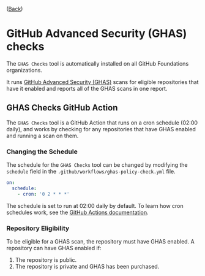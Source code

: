 ([Back](../README.md#included-tools))

# GitHub Advanced Security (GHAS) checks

The `GHAS Checks` tool is automatically installed on all GitHub Foundations organizations.

It runs [GitHub Advanced Security (GHAS)](https://docs.github.com/en/get-started/learning-about-github/about-github-advanced-security) scans for eligible repositories that have it enabled and reports all of the GHAS scans in one report.

## GHAS Checks GitHub Action

The `GHAS Checks` tool is a GitHub Action that runs on a cron schedule (02:00 daily), and works by checking for any repositories that have GHAS enabled and running a scan on them.

### Changing the Schedule

The schedule for the `GHAS Checks` tool can be changed by modifying the `schedule` field in the `.github/workflows/ghas-policy-check.yml` file.

```yaml
on:
  schedule:
    - cron: '0 2 * * *'
```

The schedule is set to run at 02:00 daily by default.
To learn how cron schedules work, see the [GitHub Actions documentation](https://docs.github.com/en/actions/writing-workflows/choosing-when-your-workflow-runs/events-that-trigger-workflows#schedule).

### Repository Eligibility

To be eligible for a GHAS scan, the repository must have GHAS enabled. A repository can have GHAS enabled if:

1. The repository is public.
2. The repository is private and GHAS has been purchased.
